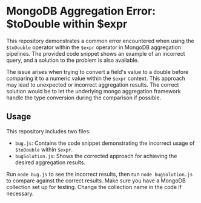 # MongoDB Aggregation Error: $toDouble within $expr

This repository demonstrates a common error encountered when using the `$toDouble` operator within the `$expr` operator in MongoDB aggregation pipelines.  The provided code snippet shows an example of an incorrect query, and a solution to the problem is also available.

The issue arises when trying to convert a field's value to a double before comparing it to a numeric value within the `$expr` context. This approach may lead to unexpected or incorrect aggregation results. The correct solution would be to let the underlying mongo aggregation framework handle the type conversion during the comparison if possible.

## Usage

This repository includes two files:

*   `bug.js`: Contains the code snippet demonstrating the incorrect usage of `$toDouble` within `$expr`.
*   `bugSolution.js`: Shows the corrected approach for achieving the desired aggregation results.

Run `node bug.js` to see the incorrect results, then run `node bugSolution.js` to compare against the correct results.   Make sure you have a MongoDB collection set up for testing.  Change the collection name in the code if necessary.